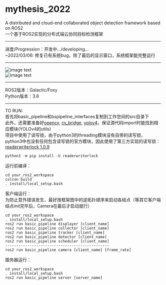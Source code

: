 # mythesis_2022
A distributed and cloud-end collaborated object detection framework based on ROS2  
一个基于ROS2实现的分布式端云协同目标检测框架  
****
进度/Progression：开发中.../developing...  
~2022/03/06: 修复已有系统bug，除了最后的显示窗口，系统框架能完整运行  
****  
![image text](https://github.com/sysu18364109/mythesis_2022/blob/main/pic1.png)  
![image text](https://github.com/sysu18364109/mythesis_2022/blob/main/pic2.png)  
****  
ROS2版本：Galactic/Foxy  
Python版本：3.8  
****  
TO RUN:  
首先将basic_pipeline和bspipeline_interfaces复制到工作空间的src目录下  
此外，还需要准备好[opencv](https://docs.opencv.org/4.x/index.html), [cv_bridge](https://github.com/ros-perception/vision_opencv/tree/ros2/cv_bridge), [yolov4](https://github.com/Tianxiaomo/pytorch-YOLOv4)，保证源代码import时能找到相应模块(YOLOv4的utils)  
项目中使用了读写锁，由于python3的threading模块没有自带的读写锁，python3中也没有任何包含读写锁的官方模块，因此使用了第三方实现的读写锁：[readerwriterlock 1.0.9](https://pypi.org/project/readerwriterlock/)
```
python3 -m pip install -U readerwriterlock
```
运行前编译：  
```
cd your_ros2_workspace
colcon build
. install/local_setup.bash
```
客户端运行：  
为防止意外错误发生，最好按框架图中的逆拓扑顺序来启动各结点（等其它客户端结点init完毕后，Camera在最后才启动就行）  
```
cd your_ros2_workspace
. install/local_setup.bash
ros2 run basic_pipeline displayer [client_name]
ros2 run basic_pipeline collector [client_name]
ros2 run basic_pipeline tracker [client_name]
ros2 run basic_pipeline detector [client_name]
ros2 run basic_pipeline scheduler [client_name]
-----------------------------------------------
ros2 run basic_pipeline camera [client_name] [frame_rate]
```
  
服务器运行：  
```
cd your_ros2_workspace
. install/local_setup.bash
ros2 run basic_pipeline server [server_name]
```
